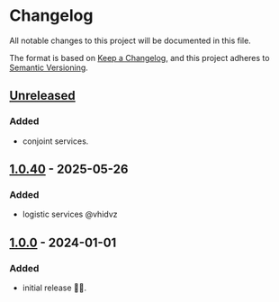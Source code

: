 # Changelog

All notable changes to this project will be documented in this file.

The format is based on [Keep a Changelog](https://keepachangelog.com/en/1.1.0/),
and this project adheres to [Semantic Versioning](https://semver.org/spec/v2.0.0.html).

## [Unreleased]

### Added

- conjoint services.

## [1.0.40] - 2025-05-26

### Added

- logistic services @vhidvz

## [1.0.0] - 2024-01-01

### Added

- initial release 🎉​🎊​.

[unreleased]: https://github.com/wenex-org/platform/compare/1.0.40...HEAD
[1.0.40]: https://github.com/wenex-org/platform/compare/1.0.0...1.0.40
[1.0.0]: https://github.com/wenex-org/platform/releases/tag/1.0.0
